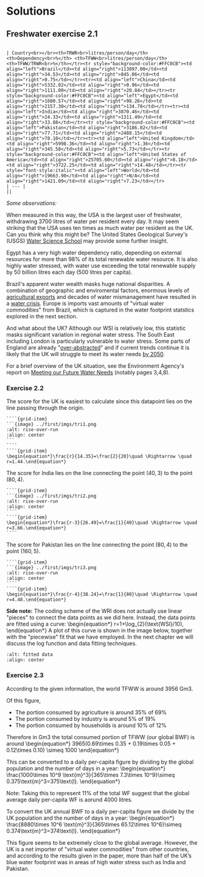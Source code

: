 # Solutions

## Freshwater exercise 2.1

```{table}

| Country<br></br><th>TRWR<br>litres/person/day</th> <th>Dependency<br>%</th> <th>TFWW<br>litres/person/day</th><th>TFWW/TRWR<br>%</th></tr><tr style="background-color:#FFC0CB"><td align="left">Brazil</td><td align="right">113097.00</td><td align="right">34.53</td><td align="right">845.06</td><td align="right">0.75</td></tr><tr><td align="left">China</td><td align="right">5332.02</td><td align="right">0.96</td><td align="right">1111.00</td><td align="right">20.84</td></tr><tr style="background-color:#FFC0CB"><td align="left">Egypt</td><td align="right">1600.57</td><td align="right">98.26</td><td align="right">2157.30</td><td align="right">134.78</td></tr><tr><td align="left">India</td><td align="right">3870.46</td><td align="right">24.33</td><td align="right">1311.49</td><td align="right">33.88</td></tr><tr style="background-color:#FFC0CB"><td align="left">Pakistan</td><td align="right">3186.02</td><td align="right">77.71</td><td align="right">2488.15</td><td align="right">78.10</td></tr><tr><td align="left">United Kingdom</td><td align="right">5998.36</td><td align="right">1.36</td><td align="right">345.58</td><td align="right">5.73</td></tr><tr style="background-color:#FFC0CB"><td align="left">United States of America</td><td align="right">25705.60</td><td align="right">8.18</td><td align="right">3722.25</td><td align="right">14.48</td></tr><tr style="font-style:italic"><td align="left">World</td><td align="right">19663.90</td><td align="right">N/A</td><td align="right">1421.09</td><td align="right">7.23</td></tr>
| --- |
||
```

*Some observations:*

When measured in this way, the USA is the largest user of freshwater, withdrawing 3700 litres of water per resident every day. It may seem striking that the USA uses ten times as much water per resident as the UK. Can you think why this might be? The United States Geological Survey's (USGS) [Water Science School](https://www.usgs.gov/special-topics/water-science-school/science/freshwater-withdrawals-united-states#overview) may provide some further insight.

Egypt has a very high water dependency ratio, depending on external resources for more than 98% of its total renewable water resource. It is also highly water stressed, with water use exceeding the total renewable supply by 50 billion litres each day (500 litres per capita).

Brazil's apparent water wealth masks huge national disparities. A combination of geographic and enviromental factors, enormous levels of [agricultural exports](https://www.ers.usda.gov/topics/international-markets-u-s-trade/countries-regions/brazil) and decades of water mismanagement have resulted in a [water crisis](https://www.nature.com/articles/d41586-021-03625-w). Europe is imports vast amounts of "virtual water commodities" from Brazil, which is captured in the water footprint statstics explored in the next section.

And what about the UK? Although our WSI is relatively low, this statistic masks significant variation in regional water stress. The South East including London is particularly vulnerable to water stress. Some parts of England are already "[over-abstracted](http://www.environmentdata.org/archive/vocabpref:21152)" and if current trends continue it is likely that the UK will struggle to meet its water needs [by 2050](https://www.nationalgeographic.co.uk/environment-and-conservation/uks-looming-water-crisis).

For a brief overview of the UK situation, see the Environment Agency's report on [Meeting our Future Water Needs](https://assets.publishing.service.gov.uk/government/uploads/system/uploads/attachment_data/file/873100/National_Framework_for_water_resources_summary.pdf) (notably pages 3,4,8).



### Exercise 2.2

The score for the UK is easiest to calculate since this datapoint lies on the line passing through the origin.

`````{grid} 2
````{grid-item}
```{image} ../first/imgs/tri1.png
:alt: rise-over-run
:align: center
```
````
````{grid-item}
\begin{equation*}\frac{r}{14.35}=\frac{2}{20}\quad \Rightarrow \quad r=1.44.\end{equation*}
`````


The score for India lies on the line connecting the point $(40,3)$ to the point $(80,4)$.

`````{grid} 2
````{grid-item}
```{image} ../first/imgs/tri2.png
:alt: rise-over-run
:align: center
````
````{grid-item}
\begin{equation*}\frac{r-3}{26.49}=\frac{1}{40}\quad \Rightarrow \quad r=3.66.\end{equation*}
````
`````

The score for Pakistan lies on the line connecting the point $(80,4)$ to the point $(160,5)$.

`````{grid} 2
````{grid-item}
```{image} ../first/imgs/tri3.png
:alt: rise-over-run
:align: center
````
````{grid-item}
\begin{equation*}\frac{r-4}{38.24}=\frac{1}{80}\quad \Rightarrow \quad r=4.48.\end{equation*}
`````

**Side note:** The coding scheme of the WRI does not actually use linear "pieces" to connect the data points as we did here. Instead, the data points are fitted using a curve:
\begin{equation*}
r=1+\log_{2}(\text{WSI}/10),
\end{equation*}
A plot of this curve is shown in the image below, together with the "piecewise" fit that we have employed. In the next chapter we will discuss the log function and data fitting techniques.

```{image} ../first/imgs/ws-fit.png
:alt: fitted data
:align: center
```

### Exercise 2.3

According to the given information, the world TFWW is around 3956 Gm3.

Of this figure,
* The portion consumed by agriculture is around 35% of 69%
* The portion consumed by industry is around 5% of 19%
* The portion consumed by households is around 10% of 12%

Therefore in Gm3 the total consumed portion of TFWW (our global BWF) is around
\begin{equation*}
3965(0.69\times 0.35 + 0.19\times 0.05 + 0.12\times 0.10) \simeq 1000
\end{equation*}

This can be converted to a daily per-capita figure by dividing by the global population and the number of days in a year:
\begin{equation*}
\frac{1000\times 10^9 \text{m}^3}{365\times 7.3\times 10^9}\simeq 0.375\text{m}^3=375\text{l}.
\end{equation*}

Note: Taking this to represent 11% of the total WF suggest that the global average daily per-capita WF is aorund 4000 litres.

To convert the UK annual BWF to a daily per-capita figure we divide by the UK population and the number of days in a year:
\begin{equation*}
\frac{8880\times 10^6 \text{m}^3}{365\times 65.12\times 10^6}\simeq 0.374\text{m}^3=374\text{l}.
\end{equation*}

This figure seems to be extremely close to the global average. However, the UK is a net importer of "virtual water commodities" from other countries, and according to the results given in the paper, more than half of the UK’s blue water footprint was in areas of high water stress such as India and Pakistan.
